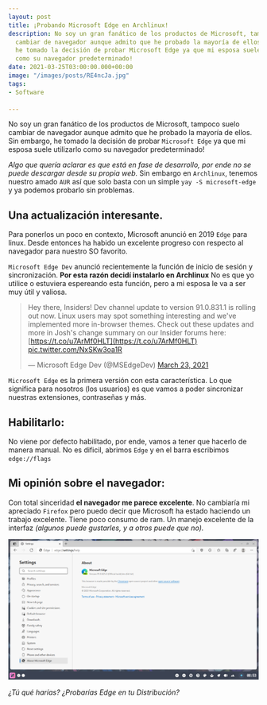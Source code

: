 ```yaml
---
layout: post
title: ¡Probando Microsoft Edge en Archlinux!
description: No soy un gran fanático de los productos de Microsoft, tampoco suelo
  cambiar de navegador aunque admito que he probado la mayoría de ellos. Sin embargo,
  he tomado la decisión de probar Microsoft Edge ya que mi esposa suele utilizarlo
  como su navegador predeterminado!
date: 2021-03-25T03:00:00.000+00:00
image: "/images/posts/RE4ncJa.jpg"
tags:
- Software

---
```

No soy un gran fanático de los productos de Microsoft, tampoco suelo cambiar de navegador aunque admito que he probado la mayoría de ellos. Sin embargo, he tomado la decisión de probar `Microsoft Edge` ya que mi esposa suele utilizarlo como su navegador predeterminado!

_Algo que quería aclarar es que está en fase de desarrollo, por ende no se puede descargar desde su propia web._ Sin embargo en `Archlinux`, tenemos nuestro amado `AUR` así que solo basta con un simple `yay -S microsoft-edge` y ya podemos probarlo sin problemas.

## Una actualización interesante.

Para ponerlos un poco en contexto, Microsoft anunció en 2019 `Edge` para linux. Desde entonces ha habido un excelente progreso con respecto al navegador para nuestro SO favorito.

`Microsoft Edge Dev` anunció recientemente la función de inicio de sesión y sincronización. **Por esta razón decidí instalarlo en Archlinux** No es que yo utilice o estuviera espereando esta función, pero a mi esposa le va a ser muy útil y valiosa.

> Hey there, Insiders! Dev channel update to version 91.0.831.1 is rolling out now. Linux users may spot something interesting and we've implemented more in-browser themes. Check out these updates and more in Josh's change summary on our Insider forums here: [https://t.co/u7ArMf0HLT](https://t.co/u7ArMf0HLT) [pic.twitter.com/NxSKw3oa1R](https://t.co/NxSKw3oa1R)
>
> — Microsoft Edge Dev (@MSEdgeDev) [March 23, 2021](https://twitter.com/MSEdgeDev/status/1374420160463785989?ref_src=twsrc%5Etfw)

`Microsoft Edge` es la primera versión con esta característica. Lo que significa para nosotros (los usuarios) es que vamos a poder sincronizar nuestras extensiones, contraseñas y más.

## Habilitarlo:

No viene por defecto habilitado, por ende, vamos a tener que hacerlo de manera manual. No es dificil, abrimos `Edge` y en el barra escribimos `edge://flags`

## Mi opinión sobre el navegador:

Con total sinceridad **el navegador me parece excelente**. No cambiaría mi apreciado `Firefox` pero puedo decir que Microsoft ha estado haciendo un trabajo excelente. Tiene poco consumo de ram. Un manejo excelente de la interfaz _(algunos puede gustarles, y a otros puede que no)._

![](/images/posts/microsoft.png)

_¿Tú qué harías? ¿Probarías Edge en tu Distribución?_

